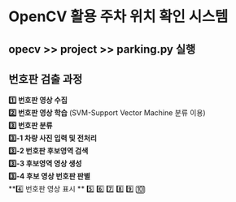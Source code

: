 # OpenCV 활용 주차 위치 확인 시스템

## opecv >> project >> parking.py 실행

## 번호판 검출 과정
**1️⃣ 번호판 영상 수집** </br>
**2️⃣ 번호판 영상 학습** (SVM-Support Vector Machine 분류 이용) </br>
**3️⃣ 번호판 분류** </br>
**3️⃣-1 차량 사진 입력 및 전처리**</br>
**3️⃣-2 번호판 후보영역 검색**</br>
**3️⃣-3 후보영역 영상 생성**</br>
**3️⃣-4 후보 영상 번호판 판별**</br>
**4️⃣ 번호판 영상 표시 **
5️⃣
6️⃣
7️⃣
8️⃣
9️⃣
🔟
